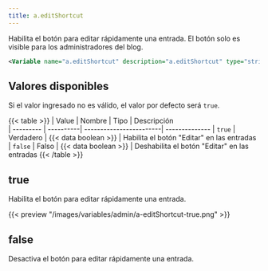 ```yaml
---
title: a.editShortcut
---
```


Habilita el botón para editar rápidamente una entrada. El botón solo es visible para los administradores del blog.

```xml
<Variable name="a.editShortcut" description="a.editShortcut" type="string" value="false"/>
```

## Valores disponibles

Si el valor ingresado no es válido, el valor por defecto será `true`.

{{< table >}}
| Value     | Nombre    | Tipo                    | Descripción   
| --------- | ----------| ------------------------| --------------
| `true`    | Verdadero | {{< data boolean >}}    | Habilita el botón "Editar" en las entradas
| `false`   | Falso     | {{< data boolean >}}    | Deshabilita el botón "Editar" en las entradas
{{< /table >}}


## true

Habilita el botón para editar rápidamente una entrada.

{{< preview "/images/variables/admin/a-editShortcut-true.png" >}}

## false

Desactiva el botón para editar rápidamente una entrada.
